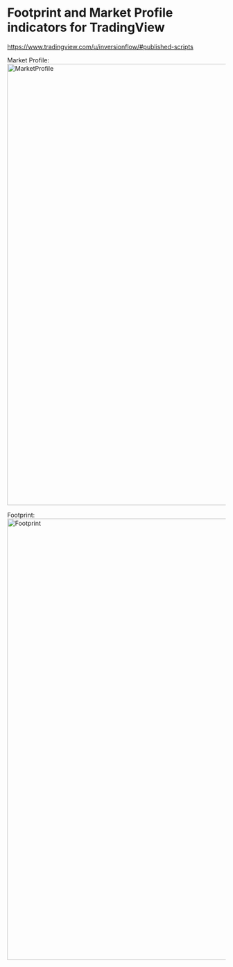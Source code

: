 # Footprint and Market Profile indicators for TradingView

https://www.tradingview.com/u/inversionflow/#published-scripts

Market Profile:
[<img width="1018" alt="MarketProfile" src="https://github.com/agejevasv/tradingview/assets/1682086/8643f28a-f1a9-4770-8ee5-165e939552d8">](https://www.tradingview.com/script/QZ1vuAtZ-RS-Market-Profile/)

Footprint:
[<img width="1018" alt="Footprint" src="https://github.com/agejevasv/tradingview/assets/1682086/b4057530-3417-4cb5-a4bb-93991ca2e7ad">](https://www.tradingview.com/script/HJKrMMlp-RS-Footprint/)
